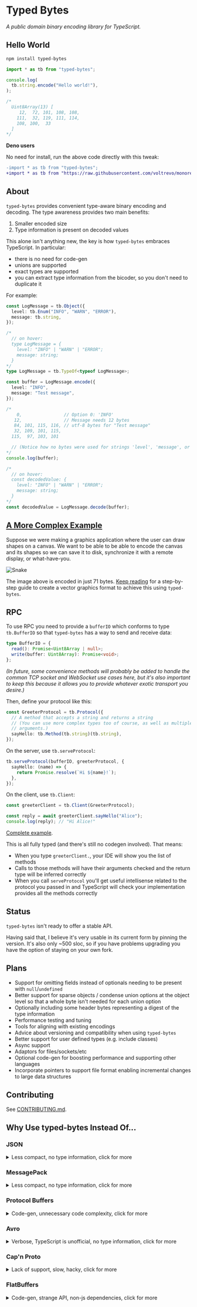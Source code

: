 # Typed Bytes

_A public domain binary encoding library for TypeScript._

## Hello World

```sh
npm install typed-bytes
```

```ts
import * as tb from "typed-bytes";

console.log(
  tb.string.encode("Hello world!"),
);

/*
  Uint8Array(13) [
     12,  72, 101, 108, 108,
    111,  32, 119, 111, 114,
    108, 100,  33
  ]
*/
```

**Deno users**

No need for install, run the above code directly with this tweak:

```diff
-import * as tb from "typed-bytes";
+import * as tb from "https://raw.githubusercontent.com/voltrevo/monorepo/c1ff75a/projects/typed-bytes/mod.ts";
```

## About

`typed-bytes` provides convenient type-aware binary encoding and decoding. The
type awareness provides two main benefits:

1. Smaller encoded size
2. Type information is present on decoded values

This alone isn't anything new, the key is how `typed-bytes` embraces TypeScript.
In particular:

- there is no need for code-gen
- unions are supported
- exact types are supported
- you can extract type information from the bicoder, so you don't need to
  duplicate it

For example:

```ts
const LogMessage = tb.Object({
  level: tb.Enum("INFO", "WARN", "ERROR"),
  message: tb.string,
});

/*
  // on hover:
  type LogMessage = {
    level: "INFO" | "WARN" | "ERROR";
    message: string;
  }
*/
type LogMessage = tb.TypeOf<typeof LogMessage>;

const buffer = LogMessage.encode({
  level: "INFO",
  message: "Test message",
});

/*
    0,                // Option 0: 'INFO'
   12,                // Message needs 12 bytes
   84, 101, 115, 116, // utf-8 bytes for "Test message"
   32, 109, 101, 115,
  115,  97, 103, 101

  // (Notice how no bytes were used for strings 'level', 'message', or 'INFO')
*/
console.log(buffer);

/*
  // on hover:
  const decodedValue: {
    level: "INFO" | "WARN" | "ERROR";
    message: string;
  }
*/
const decodedValue = LogMessage.decode(buffer);
```

## [A More Complex Example](./examples/Shapes/README.md)

Suppose we were making a graphics application where the user can draw shapes on
a canvas. We want to be able to be able to encode the canvas and its shapes so
we can save it to disk, synchronize it with a remote display, or what-have-you.

![Snake](./examples/Shapes/tutorial/step10/drawing.png)

The image above is encoded in just 71 bytes.
[Keep reading](./examples/Shapes/README.md) for a step-by-step guide to create a
vector graphics format to achieve this using `typed-bytes`.

## RPC

To use RPC you need to provide a `bufferIO` which conforms to type `tb.BufferIO`
so that `typed-bytes` has a way to send and receive data:

```ts
type BufferIO = {
  read(): Promise<Uint8Array | null>;
  write(buffer: Uint8Array): Promise<void>;
};
```

_(In future, some convenience methods will probably be added to handle the
common TCP socket and WebSocket use cases here, but it's also important to keep
this because it allows you to provide whatever exotic transport you desire.)_

Then, define your protocol like this:

```ts
const GreeterProtocol = tb.Protocol({
  // A method that accepts a string and returns a string
  // (You can use more complex types too of course, as well as multiple
  // arguments.)
  sayHello: tb.Method(tb.string)(tb.string),
});
```

On the server, use `tb.serveProtocol`:

```ts
tb.serveProtocol(bufferIO, greeterProtocol, {
  sayHello: (name) => {
    return Promise.resolve(`Hi ${name}!`);
  },
});
```

On the client, use `tb.Client`:

```ts
const greeterClient = tb.Client(GreeterProtocol);

const reply = await greeterClient.sayHello("Alice");
console.log(reply); // "Hi Alice!"
```

[Complete example](./examples/rpc/Greeter/README.md).

This is all fully typed (and there's still no codegen involved). That means:

- When you type `greeterClient.`, your IDE will show you the list of methods
- Calls to those methods will have their arguments checked and the return type
  will be inferred correctly
- When you call `serveProtocol` you'll get useful intellisense related to the
  protocol you passed in and TypeScript will check your implementation provides
  all the methods correctly

## Status

`typed-bytes` isn't ready to offer a stable API.

Having said that, I believe it's very usable in its current form by pinning the
version. It's also only ~500 sloc, so if you have problems upgrading you have
the option of staying on your own fork.

## Plans

- Support for omitting fields instead of optionals needing to be present with
  `null`/`undefined`
- Better support for sparse objects / condense union options at the object level
  so that a whole byte isn't needed for each union option
- Optionally including some header bytes representing a digest of the type
  information
- Performance testing and tuning
- Tools for aligning with existing encodings
- Advice about versioning and compatibility when using `typed-bytes`
- Better support for user defined types (e.g. include classes)
- Async support
- Adaptors for files/sockets/etc
- Optional code-gen for boosting performance and supporting other languages
- Incorporate pointers to support file format enabling incremental changes to
  large data structures

## Contributing

See [CONTRIBUTING.md](./CONTRIBUTING.md).

## Why Use typed-bytes Instead Of...

### JSON

<details>
<summary>Less compact, no type information, click for more</summary>

1. typed-bytes is more compact:

```ts
const msg: LogMessage = {
  type: "INFO",
  message: "Test message",
};

new TextEncoder().encode(JSON.stringify(msg)); // 40 bytes
LogMessage.encode(msg); // 14 bytes
```

Of course, typed-bytes is relying on the type information to achieve this, and
you need that information to decode the buffer. With JSON, you can decode it in
a different place with just `JSON.parse`.

2. `JSON.parse` doesn't check the structure being decoded and doesn't provide
   type information:

```ts
// on hover:
// const jsonValue: any
const jsonValue = JSON.parse('{"type":"INFO","message":"Test message"}');

// on hover:
// const tbValue: {
//     level: "INFO" | "WARN" | "ERROR";
//     message: string;
// }
const tbValue = LogMessage.decode(buffer);
```

If you still really like JSON for its human readable format, and you like JSON's
API, you might still be interested in using `typed-bytes` for its type
information. I have included `tb.JSON` to mirror the `JSON` api like so:

```ts
// on hover:
// const typedValue: {
//     level: "INFO" | "WARN" | "ERROR";
//     message: string;
// }
const typedValue = tb.JSON.parse(
  LogMessage,
  '{"type":"INFO","message":"Test message"}',
);
// (This will also throw if the json is not a valid LogMessage.)

const jsonString = tb.JSON.stringify(LogMessage, {
  // These fields are type checked against `LogMessage`
  level: "INFO",
  message: "Test message",
});
```

(If you're not interested in type information, then I'm not sure why you're here
😄.)

</details>

### MessagePack

<details>
<summary>Less compact, no type information, click for more</summary>

1. typed-bytes is more compact:

```ts
const msg: LogMessage = {
  type: "INFO",
  message: "Test message",
};

msgpack.encode(msg); // 33 bytes
LogMessage.encode(msg); // 14 bytes
```

Of course, typed-bytes is relying on the type information to achieve this, and
you need that information to decode the buffer. With MessagePack, you can decode
the json in a different place with only the MessagePack library.

2. MessagePack doesn't check the structure being decoded and doesn't provide
   type information:

```ts
// on hover:
// const msgpackValue: unknown
const msgpackValue = msgpack.decode(buffer);

// on hover:
// const tbValue: {
//     level: "INFO" | "WARN" | "ERROR";
//     message: string;
// }
const tbValue = LogMessage.decode(buffer);
```

</details>

### Protocol Buffers

<details>
<summary>Code-gen, unnecessary code complexity, click for more</summary>

[Protobuf mini-project containing these
examples.](./comparisons/protobuf/README.md)

1. Requires learning a special-purpose `.proto` language (can be a positive _if_
   you need to share a protocol with a team that doesn't want to interact with
   TypeScript)

```proto
// messages.proto

syntax = "proto3";

message LogMessage {
  enum Level {
    INFO = 1;
    WARN = 2;
    ERROR = 3;
  }

  Level level = 1;
  string message = 2;
}
```

2. Requires code-gen:

```sh
pbjs messages.proto -t static-module -o messages.js
pbts messages.js -o messages.d.ts
```

3. Protobuf requires you to use its wrappers around your objects which is more
   verbose:

```ts
// More verbose: special protobuf object instead of vanilla object
const msg = new LogMessage({
  // More verbose: enum wrapper instead of vanilla string
  level: LogMessage.Level["INFO"],
  message: "Test message",
});
```

4. Assuming you want to use protobuf version 3 (as opposed to version 2 which
   was superseded by version 3 five years ago), protobuf forces all fields to be
   optional.

TypeScript cannot tell you when you have forgotten a field:

```ts
const msg = new LogMessage({
  // Forgot `level`, but this compiles just fine
  message: "Test message",
});
```

Protobuf is inconsistent about how it represents missing fields:

```ts
const emptyMessage = LogMessage.decode(
  LogMessage.encode(new LogMessage()).finish(),
);
```

If you use protobuf's wrapped object (and likely other contexts when using
cross-language tooling) it will give you its default value for that type:

```ts
console.log(JSON.stringify(emptyMessage.message)); /*
  ""
*/

// This means you can't tell the difference between the field being missing or
// present as an empty string when accessing the field in this way.
```

But if you want to work with plain objects, `.toJSON` will omit the fields
entirely:

```ts
console.log(emptyMessage.toJSON()); /*
  {}
*/
```

In the real world, fields are very often required. It is generally the expected
default when programming - if you say that a structure has a field, then an
instance of that structure must have that field.

In many cases, this means you need to take special care to deal with the fact
that protobuf considers your fields to be optional, even though your application
considers messages that are missing those fields to be invalid, and thus should
never have been encoded/decoded in the first place.

Protobuf's reason for doing this is that it helps with compatibility. If you are
forced to check whether fields are present, then an old message which doesn't
have that field will be able to be processed by your upgrade that includes that
field (even if that means the upgrade throws it out because it is required
nonetheless). Some may find this valuable. `typed-bytes` allows you to make this
decision instead of deciding for you.

5. `typed-bytes` allows entities of all shapes and sizes, but protobuf only
   supports objects:

```ts
const LogMessages = tb.Array(LogMessage);
```

If you want an array in protobuf, you must wrap it in an object:

```proto
message LogMessages {
  repeated LogMessage content = 1;
}
```

</details>

### Avro

<details>
<summary>Verbose, TypeScript is unofficial, no type information, click for
more</summary>

[Avro mini-project containing these examples.](./comparisons/avro/README.md)

Note: avro doesn't have any official support for JavaScript or TypeScript. The
best unofficial library appears to be [avsc](https://github.com/mtth/avsc), and
this is being used for comparison here.

1. avsc's first example from
   [their README.md](https://github.com/mtth/avsc/blob/master/README.md) is
   rejected by the TypeScript compiler.

```ts
import avro from "avsc";

/*
Argument of type '{ type: "record"; fields: ({ name: string; type: { type: "enum"; symbols: string[]; }; } | { name: string; type: string; })[]; }' is not assignable to parameter of type 'Schema'.
  Type '{ type: "record"; fields: ({ name: string; type: { type: "enum"; symbols: string[]; }; } | { name: string; type: string; })[]; }' is not assignable to type 'string'. ts(2345)
*/
const type = avro.Type.forSchema({
  type: "record",
  fields: [
    { name: "kind", type: { type: "enum", symbols: ["CAT", "DOG"] } },
    { name: "name", type: "string" },
  ],
});
```

On troubleshooting this I discovered the `name` field is required, so you can
fix the example above by adding that field at the top level and also in the
embedded enum type.

2. Schemas are much more verbose than `typed-bytes`:

```ts
// avsc
const LogMessage = avro.Type.forSchema({
  name: "LogMessage",
  type: "record",
  fields: [
    {
      name: "level",
      type: {
        type: "enum",
        name: "Level",
        symbols: ["INFO", "WARN", "ERROR"],
      },
    },
    { name: "message", type: "string" },
  ],
});
```

```ts
// typed-bytes
const LogMessage = tb.Object({
  level: tb.Enum("INFO", "WARN", "ERROR"),
  message: tb.string,
});
```

3. Type information is not available to the TypeScript compiler (or your IDE):

```ts
// `.toBuffer` below is typed as:
// (method) Type.toBuffer(value: any): any
const buf = LogMessage.toBuffer({
  level: "INFO",
  message: "Test message",
});
```

This also means if you want a TypeScript definition of this object, you'll need
to define it redundantly, and TypeScript can't protect you from that redundant
type getting out of sync with your avro schema.

By comparison, in typed-bytes, you can write:

```ts
type LogMessage = tb.TypeOf<typeof LogMessage>;
```

</details>

### Cap'n Proto

<details>
<summary>Lack of support, slow, hacky, click for more</summary>

To be clear, we are talking about using Cap'n Proto from TypeScript here. If you
are not using TypeScript these comparisons do not apply.

1. Library describes itself as slow.

> Because v8 cannot inline or otherwise optimize calls into C++ code, and
> because the C++ bindings are implemented in terms of the "dynamic" API, this
> implementation is actually very slow.

[node-capnp docs](https://github.com/capnproto/node-capnp#this-implementation-is-slow)

2. Library describes itself as hacky.

> This package is a hacky wrapper around the Cap'n Proto C++ library.

[node-capnp docs](https://github.com/capnproto/node-capnp#capn-proto-bindings-for-nodejs)

3. Cap'n Proto requires that you install it at the system level.

Simply running `npm install capnp` does not work:

```
// lots of noise
npm ERR! ../src/node-capnp/capnp.cc:31:10: fatal error: capnp/dynamic.h: No such file or directory
npm ERR!    31 | #include <capnp/dynamic.h>
// lots more noise
```

[As commented by a `node-capnp` member](https://github.com/capnproto/node-capnp/issues/41#issuecomment-388421409),
this is a requirement.

4. After installing at the system level, `npm install capnp` still does not
   work.

I'm running nodejs 16.1.0 on ubuntu 20.04, and I was able to install Cap'n Proto
on my system to fufil the requirement above just fine with
`sudo apt install capnproto`. However, `npm install capnp` continues to fail
with the same error.

I'd like to expand on the Cap'n Proto comparison, but for now I think it is
clear enough that Cap'n Proto is not currently suitable for use with TypeScript.
[Contributions welcome](./CONTRIBUTING.md).

</details>

### FlatBuffers

<details>
<summary>Code-gen, strange API, non-js dependencies, click for more</summary>

[FlatBuffers mini-project containing these
examples.](./comparisons/flatbuffers/README.md)

1. Requires learning a special-purpose `.fbs` language.

Here's the `.fbs` file for `LogMessage`:

```fbs
// FlatBuffers doesn't appear to require namespaces, but for some reason they
// are needed to get correct TypeScript output.
namespace Sample;

enum Level: byte { INFO = 0, WARN = 1, ERROR = 2 }

table LogMessage {
  level: Level;
  message: string;
}
```

2. Requires code-gen.

```sh
flatc --ts LogMessage.fbs
```

3. Code-gen requires non-js dependency `flatc`.

On Ubuntu 20.04 I was able to install using:

```sh
sudo apt install flatbuffers-compiler
```

4. Version 2.0.0 of the npm package was released in a broken state.

Hopefully they have fixed this by the time you're reading this. I was unlucky
enough to try to use FlatBuffers for the first time on the day this release went
out, and it took me some time to realise that 2.0.0 was just broken and I needed
to install 1.x.

(Simply running `require('flatbuffers')` threw an error. As far as I can tell
the artifact they pushed to npm was incomplete.)

5. `flatc`'s TypeScript code requires a workaround to compile.

The first line of code generated by `flatc` is:

```ts
import { flatbuffers } from "./flatbuffers";
```

(In fact, for some reason, if you don't specify a namespace in your `.fbs` file,
`flatc` doesn't even emit this import, and generates unresolved references to
`flatbuffers`.)

`./flatbuffers` does not exist, but it's clear this is intended to be the
FlatBuffers library.

[Their TypeScript guide](https://google.github.io/flatbuffers/flatbuffers_guide_use_typescript.html)
doesn't mention this, but the fix in my case was to create `./flatbuffers.ts`
with this content:

```ts
export { flatbuffers } from "flatbuffers";
```

6. FlatBuffers' API is... strange

Here's what I came up with to encode a `LogMessage`:

```ts
let builder = new flatbuffers.Builder();

// Strings need to be created externally, otherwise FlatBuffers throws:
//  Error: FlatBuffers: object serialization must not be nested.
//
// (typed-bytes doesn't have this kind of issue)
const testMessage = builder.createString("Test message");

// This is clumsy and verbose. I'd also argue it doesn't even meet the
// requirement of encoding a LogMessage as binary. Instead it's an API that
// gives you some tools to help you do that in a way that is still very manual.
Sample.LogMessage.startLogMessage(builder);
Sample.LogMessage.addLevel(builder, Sample.Level.INFO);
Sample.LogMessage.addMessage(builder, testMessage);
const msgOffset = Sample.LogMessage.endLogMessage(builder);
builder.finish(msgOffset);

const buf = builder.asUint8Array();

console.log(buf); /*
  // This is really long. I'm not sure why. The other schema-based encodings
  // (including typed-bytes) have managed 14-16 bytes. I'm not going to put this
  // as a concrete point for now because it might not be true outside of this
  // example and FlatBuffers has proved exceptionally difficult to work with so
  // I don't have enough time to get to the bottom of this. If you know more
  // about what's going on please consider contributing.
  Uint8Array(40) [
     12,   0,   0,  0,   8,   0,   8,   0,   0,   0,
      4,   0,   8,  0,   0,   0,   4,   0,   0,   0,
     12,   0,   0,  0,  84, 101, 115, 116,  32, 109,
    101, 115, 115, 97, 103, 101,   0,   0,   0,   0
  ]
*/
```

the decode part is almost as strange:

```ts
const byteBuffer = new flatbuffers.ByteBuffer(buf);
const decodedValue = Sample.LogMessage.getRootAsLogMessage(byteBuffer);

// Outputs internal details and not level/message:
console.log(decodedValue);

// You need to get the fields one by one.
console.log({
  level: decodedValue.level(), // 0, not 'INFO'
  message: decodedValue.message(),
});
```

I think FlatBuffers is intended to be very low level. It's targeting a use case
where you interact directly with bytes instead of ever really having js-native
objects. Even so, I expect it is possible to make this API much more ergonomic,
and I think it's just a case of trying to support every major language, and js
simply hasn't received enough attention to make something that's simple to use.

</details>
